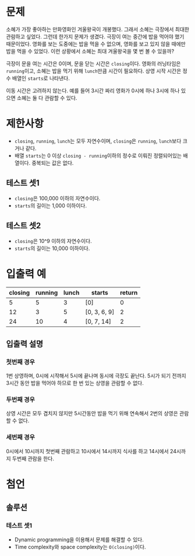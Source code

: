 # 문제

소혜가 가장 좋아하는 만화영화인 겨울왕국이 개봉했다. 
그래서 소혜는 극장에서 최대한 관람하고 싶었다.
그런데 한가지 문제가 생겼다.
극장이 여는 중간에 밥을 먹어야 했기 때문이었다.
영화를 보는 도중에는 밥을 먹을 수 없으며,
영화를 보고 있지 않을 때에만 밥을 먹을 수 있었다.
이런 상황에서 소혜는 최대 겨울왕국을 몇 번 볼 수 있을까?

극장이 문을 여는 시간은 0이며, 문을 닫는 시간은 `closing`이다. 
영화의 러닝타임은 `running`이고, 소혜는 밥을 먹기 위해 `lunch`만큼 시간이 필요하다.
상영 시작 시간은 정수 배열인 `starts`로 나타낸다.

이동 시간은 고려하지 않는다. 
예를 들어 3시간 짜리 영화가 0시에 하나 3시에 하나 있으면 소혜는 둘 다 관람할 수 있다.

# 제한사항
* `closing`, `running`, `lunch`는 모두 자연수이며, `closing`은 `running`, `lunch`보다 크거나 같다.
* 배열 `starts`는 0 이상 `closing - running`이하의 정수로 이뤄진 정렬되어있는 배열이다. 중복되는 값은 없다.

## 테스트 셋1
* `closing`은 100,000 이하의 자연수이다.
* `starts`의 길이는 1,000 이하이다.

## 테스트 셋2
* `closing`은 10^9 이하의 자연수이다.
* `starts`의 길이는 10,000 이하이다. 

# 입출력 예
| closing | running | lunch | starts | return |
|---------|---------|-------|--------|--------|
| 5 | 5 | 3 | [0] | 0 |
| 12 | 3 | 5 | [0, 3, 6, 9] | 2 |
| 24 | 10 | 4 | [0, 7, 14] | 2 |

## 입출력 설명
### 첫번째 경우
1번 상영하며, 0시에 시작해서 5시에 끝나며 동시에 극장도 끝난다.
5시가 되기 전까지 3시간 동안 밥을 먹어야 하므로 한 번 있는 상영을 관람할 수 없다.
### 두번째 경우
상영 시간은 모두 겹치지 않지만 5시간동안 밥을 먹기 위해 연속해서 2번의 상영은 관람할 수 없다.
### 세번째 경우
0시에서 10시까지 첫번째 관람하고 10시에서 14시까지 식사를 하고 14시에서 24시까지 두번째 관람을 한다.

# 첨언
## 솔루션
### 테스트 셋1
* Dynamic programming을 이용해서 문제를 해결할 수 있다.
* Time complexity와 space complexity는 `O(closing)`이다.
